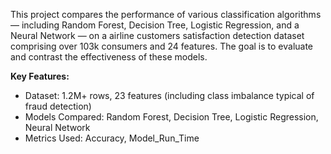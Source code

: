 This project compares the performance of various classification algorithms — including Random Forest, Decision Tree, Logistic Regression, and a Neural Network — on a airline customers satisfaction detection dataset comprising over 103k consumers and 24 features. The goal is to evaluate and contrast the effectiveness of these models.

**Key Features:**
- Dataset: 1.2M+ rows, 23 features (including class imbalance typical of fraud detection)
- Models Compared: Random Forest, Decision Tree, Logistic Regression, Neural Network
- Metrics Used: Accuracy, Model_Run_Time
